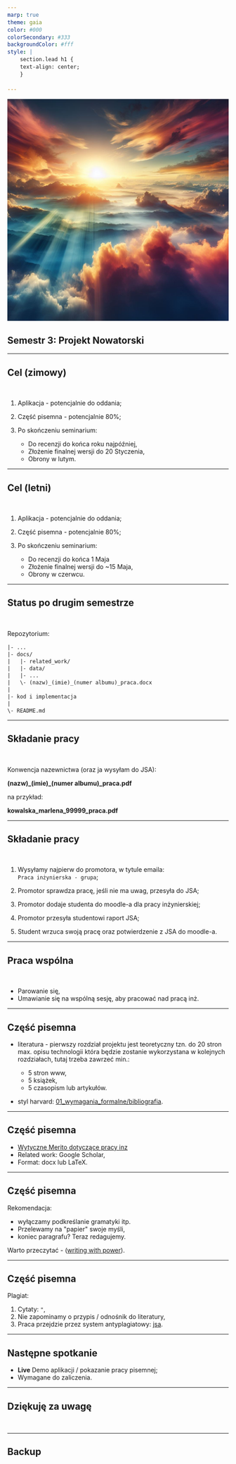 ```yaml
---
marp: true
theme: gaia
color: #000
colorSecondary: #333
backgroundColor: #fff
style: |
    section.lead h1 {
    text-align: center;
    }

---
```

<!-- _class: lead -->

![width:500px](img/intro.jpeg)

## Semestr 3: Projekt Nowatorski

---
<!-- _class: lead -->
## Cel (zimowy)
<br />

1. Aplikacja - potencjalnie do oddania;
2. Część pisemna - potencjalnie 80%;
3. Po skończeniu seminarium:

   - Do recenzji do końca roku najpóźniej,
   - Złożenie finalnej wersji do 20 Styczenia,
   - Obrony w lutym.

---
<!-- _class: lead -->
## Cel (letni)
<br />

1. Aplikacja - potencjalnie do oddania;
2. Część pisemna - potencjalnie 80%;
3. Po skończeniu seminarium:

   - Do recenzji do końca 1 Maja
   - Złożenie finalnej wersji do ~15 Maja,
   - Obrony w czerwcu.

---
<!-- _class: lead -->
## Status po drugim semestrze
<br />

Repozytorium:

```
|- ...
|- docs/
|   |- related_work/
|   |- data/
|   |- ...
|   \- (nazw)_(imie)_(numer albumu)_praca.docx
|
|- kod i implementacja
|
\- README.md
```

---
<!-- _class: lead -->
## Składanie pracy
<br />

Konwencja nazewnictwa (oraz ja wysyłam do JSA): 

**(nazw)\_(imie)\_(numer albumu)\_praca.pdf**

na przykład:<br />

**kowalska_marlena_99999_praca.pdf**

---
<!-- _class: lead -->
## Składanie pracy
<br />

1. Wysyłamy najpierw do promotora, w tytule emaila: <br /> `Praca inżynierska - grupa`;

2. Promotor sprawdza pracę, jeśli nie ma uwag, przesyła do JSA;

3. Promotor dodaje studenta do moodle-a dla pracy inżynierskiej;

4. Promotor przesyła studentowi raport JSA;

5. Student wrzuca swoją pracę oraz potwierdzenie z JSA do moodle-a.

---
<!-- _class: lead -->
## Praca wspólna
<br />

- Parowanie się,
- Umawianie się na wspólną sesję, aby pracować nad pracą inż.

---
<!-- _class: lead -->
## Część pisemna

- literatura - pierwszy rozdział projektu jest teoretyczny tzn. do 20 stron max. opisu technologii która będzie zostanie wykorzystana w kolejnych rozdziałach, tutaj trzeba zawrzeć min.:
 
   - 5 stron www,
   - 5 książek,
   - 5 czasopism lub artykułów.

- styl harvard: [01_wymagania_formalne/bibliografia](https://github.com/wojciech11/se_techniczny_projekt_nowatorski/tree/master/01_wymagania_formalne/bibliografia).

---
<!-- _class: lead -->
## Część pisemna

- [Wytyczne Merito dotyczące pracy inz](https://github.com/wojciech11/se_techniczny_projekt_nowatorski/blob/master/01_wymagania_formalne/13_2021-Zarzadzenie_projekt_inz.pdf)
- Related work: Google Scholar,
- Format: docx lub LaTeX.

---
<!-- _class: lead -->
## Część pisemna

Rekomendacja:

- wyłączamy podkreślanie gramatyki itp.
- Przelewamy na "papier" swoje myśli,
- koniec paragrafu? Teraz redagujemy.

Warto przeczytać - ([writing with power](https://www.amazon.com/Writing-Power-Techniques-Mastering-Process/dp/0195120183)).

---
<!-- _class: lead -->
## Część pisemna

Plagiat:

1. Cytaty: `"`,
2. Nie zapominamy o przypis / odnośnik do literatury,
3. Praca przejdzie przez system antyplagiatowy: [jsa](https://jsa.opi.org.pl/home/login).

---
<!-- _class: lead -->
## Następne spotkanie

- **Live** Demo aplikacji / pokazanie pracy pisemnej;
- Wymagane do zaliczenia.

---
<!-- _class: lead -->
## Dziękuję za uwagę
<br />

---
<!-- _class: lead -->
## Backup
<br />
